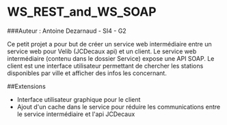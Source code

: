 # WS_REST_and_WS_SOAP
###Auteur : Antoine Dezarnaud - SI4 - G2

Ce petit projet a pour but de créer un service web intermédiaire entre un service web pour Velib (JCDecaux api) et un client.
Le service web intermédiaire (contenu dans le dossier Service) expose une API SOAP.
Le client est une interface utilisateur permettant de chercher les stations disponibles par ville et afficher des infos les concernant.

##Extensions
* Interface utilisateur graphique pour le client
* Ajout d'un cache dans le service pour réduire les communications entre le service intermédiaire et l'api JCDecaux
